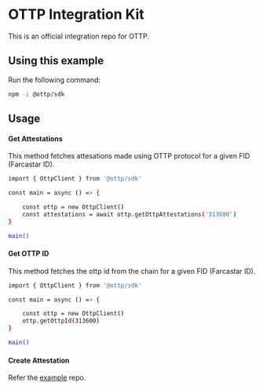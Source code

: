 # OTTP Integration Kit

This is an official integration repo for OTTP.

## Using this example

Run the following command:

```sh
npm -i @ottp/sdk
```

## Usage

#### Get Attestations

This method fetches attesations made using OTTP protocol for a given FID (Farcastar ID).

```sh
import { OttpClient } from '@ottp/sdk'

const main = async () => {

    const ottp = new OttpClient()
    const attestations = await ottp.getOttpAttestations('313600')
}

main()
```

#### Get OTTP ID

This method fetches the ottp id from the chain for a given FID (Farcastar ID).

```sh
import { OttpClient } from '@ottp/sdk'

const main = async () => {

    const ottp = new OttpClient()
    ottp.getOttpId(313600)
}

main()
```
#### Create Attestation

Refer the [example](https://github.com/ronykris/ottpsdk/tree/main/example) repo.